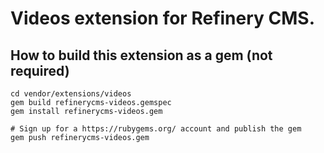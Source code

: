 # Videos extension for Refinery CMS.

## How to build this extension as a gem (not required)

    cd vendor/extensions/videos
    gem build refinerycms-videos.gemspec
    gem install refinerycms-videos.gem

    # Sign up for a https://rubygems.org/ account and publish the gem
    gem push refinerycms-videos.gem
